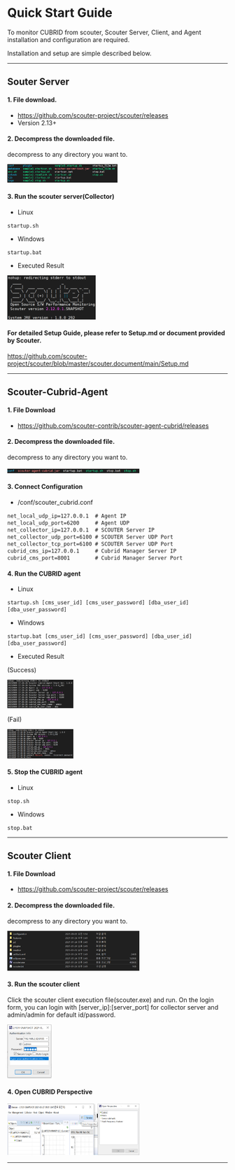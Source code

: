 # Quick Start Guide
To monitor CUBRID from scouter, Scouter Server, Client, and Agent installation and configuration are required.

Installation and setup are simple described below.

---
## Souter Server 

#### 1. File download. 
- https://github.com/scouter-project/scouter/releases
- Version 2.13+

#### 2. Decompress the downloaded file.
<p>decompress to any directory you want to.</p>
<img src="images/quick_start/server_1.png"  width="50%" height="50%"/>

#### 3. Run the scouter server(Collector)
- Linux
```
startup.sh
```
- Windows
```
startup.bat
```

- Executed Result
<img src="images/quick_start/server_2.png"  width="40%" height="40%"/>

#### For detailed Setup Guide, please refer to Setup.md or document provided by Scouter.
https://github.com/scouter-project/scouter/blob/master/scouter.document/main/Setup.md

---
## Scouter-Cubrid-Agent
#### 1. File Download 
- https://github.com/scouter-contrib/scouter-agent-cubrid/releases

#### 2. Decompress the downloaded file.
<p>decompress to any directory you want to.</p>
<img src="images/quick_start/agent_1.png"  width="60%" height="60%"/>

#### 3. Connect Configuration
- /conf/scouter_cubrid.conf
```
net_local_udp_ip=127.0.0.1  # Agent IP
net_local_udp_port=6200     # Agent UDP
net_collector_ip=127.0.0.1  # SCOUTER Server IP
net_collector_udp_port=6100 # SCOUTER Server UDP Port
net_collector_tcp_port=6100 # SCOUTER Server UDP Port
cubrid_cms_ip=127.0.0.1     # Cubrid Manager Server IP
cubrid_cms_port=8001        # Cubrid Manager Server Port
```
#### 4. Run the CUBRID agent
- Linux
```
startup.sh [cms_user_id] [cms_user_password] [dba_user_id] [dba_user_password]
```
- Windows
```
startup.bat [cms_user_id] [cms_user_password] [dba_user_id] [dba_user_password]
```

- Executed Result

(Success)

<img src="images/quick_start/agent_2.png"  width="30%" height="30%"/>

(Fail)

<img src="images/quick_start/agent_3.png"  width="30%" height="30%"/>

#### 5. Stop the CUBRID agent
- Linux
```
stop.sh
```
- Windows
```
stop.bat
```

---

## Scouter Client

#### 1. File Download 
- https://github.com/scouter-project/scouter/releases

#### 2. Decompress the downloaded file.
<p>decompress to any directory you want to.</p>
<img src="images/quick_start/client_1.png"  width="60%" height="60%"/>

#### 3. Run the scouter client
Click the scouter client execution file(scouter.exe) and run.
On the login form, you can login with [server_ip]:[server_port] for collector server and admin/admin for default id/password.

<img src="images/quick_start/client_2.png"  width="20%" height="20%"/>

#### 4. Open CUBRID Perspective

<img src="images/quick_start/client_3.png"  width="60%" height="60%"/>

---